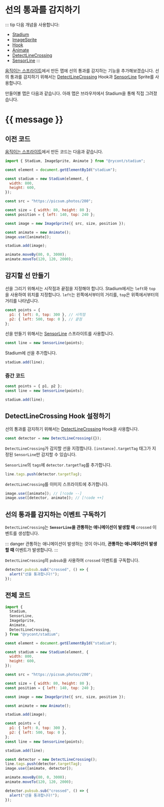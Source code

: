 # 선의 통과를 감지하기

::: tip 다음 개념을 사용합니다:

- [Stadium](/API/classes/Stadium)
- [ImageSprite](/API/classes/ImageSprite)
- [Hook](/API/classes/Hook)
- [Animate](/API/classes/Animate)
- [DetectLineCrossing](/API/classes/DetectLineCrossing)
- [SensorLine](/API/classes/SensorLine)
  :::

[움직이는 스프라이트](/따라하기/2.%20움직이는%20스프라이트.md)에서 만든 맵에 선의 통과를 감지하는 기능을 추가해보겠습니다. 선의 통과를 감지하기 위해서는 [DetectLineCrossing](/API/classes/DetectLineCrossing) Hook과 [SensorLine](/API/classes/SensorLine) Sprite를 사용합니다.

만들어볼 맵은 다음과 같습니다. 아래 맵은 브라우저에서 Stadium을 통해 직접 그려졌습니다.

# {{ message }}

<div ref="el"></div>

<script setup>
    import { ref, onMounted } from 'vue'
    import {
        Stadium,
        SensorLine,
        ImageSprite,
        MoveableSprite,
        Animate,
        DetectLineCrossing,
    } from "../../dist/stadium.js";
    const el = ref(null)
    const message = ref("아직 선을 통과하지 않았습니다.")

    onMounted(() => {
        const stadium = new Stadium(el.value, {
            width: 800,
            height: 600,
        });

        const src = "https://picsum.photos/200";

        const size = { width: 80, height: 80 };
        const position = { left: 140, top: 240 };

        const image = new ImageSprite({ src, size, position });

        const animate = new Animate();

        stadium.add(image);

        const points = {
          p1: { left: 0, top: 300 },
          p2: { left: 500, top: 0 },
        };
        const line = new SensorLine(points);

        stadium.add(line);

        const detector = new DetectLineCrossing();
        line.tags.push(detector.targetTag);
        image.use([animate, detector]);

        animate.moveBy(80, 0, 3000);
        animate.moveTo(120, 120, 2000);

        detector.pubsub.sub("crossed", () => {
          message.value = "선을 통과합니다!";
        });

        el.value.style.setProperty("border", "1px solid black")
    })
</script>

## 이전 코드

[움직이는 스프라이트](/따라하기/2.%20움직이는%20스프라이트.md)에서 만든 코드는 다음과 같습니다.

```js
import { Stadium, ImageSprite, Animate } from "@rycont/stadium";

const element = document.getElementById("stadium");

const stadium = new Stadium(element, {
  width: 800,
  height: 600,
});

const src = "https://picsum.photos/200";

const size = { width: 80, height: 80 };
const position = { left: 140, top: 240 };

const image = new ImageSprite({ src, size, position });

const animate = new Animate();
image.use([animate]);

stadium.add(image);

animate.moveBy(80, 0, 3000);
animate.moveTo(120, 120, 2000);
```

## 감지할 선 만들기

선을 그리기 위해서는 시작점과 끝점을 지정해야 합니다. Stadium에서는 `left`와 `top`을 사용하여 위치를 지정합니다. `left`는 왼쪽에서부터의 거리를, `top`은 위쪽에서부터의 거리를 나타냅니다.

```js
const points = {
  p1: { left: 0, top: 300 }, // 시작점
  p2: { left: 500, top: 0 }, // 끝점
};
```

선을 만들기 위해서는 [SensorLine](/API/classes/SensorLine) 스프라이트를 사용합니다.

```js
const line = new SensorLine(points);
```

Stadium에 선을 추가합니다.

```js
stadium.add(line);
```

### 중간 코드

```js
const points = { p1, p2 };
const line = new SensorLine(points);

stadium.add(line);
```

## DetectLineCrossing Hook 설정하기

선의 통과를 감지하기 위해서는 [DetectLineCrossing](/API/classes/DetectLineCrossing) Hook을 사용합니다.

```js
const detector = new DetectLineCrossing({});
```

`DetectLineCrossing`가 감지할 선을 지정합니다. `[instance].targetTag` 태그가 지정된 `SensorLine`만 감지할 수 있습니다.

`SensorLine`의 `tags`에 `detector.targetTag`를 추가합니다.

```js
line.tags.push(detector.targetTag);
```

`detectLineCrossing`를 이미지 스프라이트에 추가합니다.

```js
image.use([animate]); // [!code --]
image.use([detector, animate]); // [!code ++]
```

## 선의 통과를 감지하는 이벤트 구독하기

`DetectLineCrossing`는 **`SensorLine`을 관통하는 애니메이션이 발생할 때** `crossed` 이벤트를 생성합니다.

::: danger
관통하는 애니메이션이 발생하는 것이 아니라, **관통하는 애니메이션이 발생할 때** 이벤트가 발생합니다.
:::

`DetectLineCrossing`의 `pubsub`을 사용하여 `crossed` 이벤트를 구독합니다.

```js
detector.pubsub.sub("crossed", () => {
  alert("선을 통과합니다!");
});
```

## 전체 코드

```js
import {
  Stadium,
  SensorLine,
  ImageSprite,
  Animate,
  DetectLineCrossing,
} from "@rycont/stadium";

const element = document.getElementById("stadium");

const stadium = new Stadium(element, {
  width: 800,
  height: 600,
});

const src = "https://picsum.photos/200";

const size = { width: 80, height: 80 };
const position = { left: 140, top: 240 };

const image = new ImageSprite({ src, size, position });

const animate = new Animate();

stadium.add(image);

const points = {
  p1: { left: 0, top: 300 },
  p2: { left: 500, top: 0 },
};
const line = new SensorLine(points);

stadium.add(line);

const detector = new DetectLineCrossing();
line.tags.push(detector.targetTag);
image.use([animate, detector]);

animate.moveBy(80, 0, 3000);
animate.moveTo(120, 120, 2000);

detector.pubsub.sub("crossed", () => {
  alert("선을 통과합니다!");
});
```
